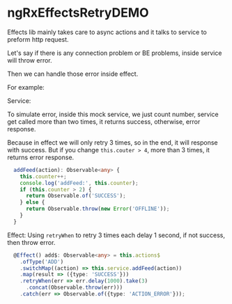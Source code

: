 # ngRxEffectsRetryDEMO

Effects lib mainly takes care to async actions and it talks to service to preform http request.

Let's say if there is any connection problem or BE problems, inside service will throw error.

Then we can handle those error inside effect.

For example: 

Service:

To simulate error, inside this mock service, we just count number, service get called more than two times, it returns success, otherwise, error response.

Because in effect we will only retry 3 times, so in the end, it will response with success.
But if you change `this.couter > 4`, more than 3 times, it returns error response.
```ts
  addFeed(action): Observable<any> {
    this.counter++;
    console.log('addFeed:', this.counter);
    if (this.counter > 2) {
      return Observable.of('SUCCESS');
    } else {
      return Observable.throw(new Error('OFFLINE'));
    }
  }
```

Effect:
Using `retryWhen` to retry 3 times each delay 1 second, if not success, then throw error.
```ts
  @Effect() add$: Observable<any> = this.actions$
    .ofType('ADD')
    .switchMap((action) => this.service.addFeed(action))
    .map(result => ({type: 'SUCCESS'}))
    .retryWhen(err => err.delay(1000).take(3)
      .concat(Observable.throw(err)))
    .catch(err => Observable.of({type: 'ACTION_ERROR'}));
```
